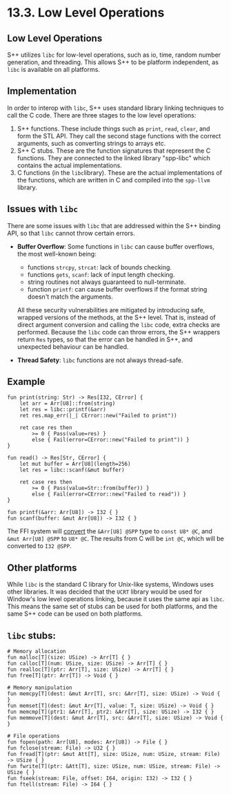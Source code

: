 # 13.3. Low Level Operations

<primary-label ref="header-label"/>

<secondary-label ref="doc-wip"/>

## Low Level Operations

S++ utilizes `libc` for low-level operations, such as io, time, random number generation, and threading. This allows S++
to be platform independent, as `libc` is available on all platforms.

## Implementation

In order to interop with `libc`, S++ uses standard library linking techniques to call the C code. There are three stages
to the low level operations:

1. S++ functions. These include things such as `print`, `read`, `clear`, and form the STL API. They call the second
   stage functions with the correct arguments, such as converting strings to arrays etc.
2. S++ C stubs. These are the function signatures that represent the C functions. They are connected to the linked
   library "spp-libc" which contains the actual implementations.
3. C functions (in the `libc`library). These are the actual implementations of the functions, which are written in C and
   compiled into the `spp-llvm` library.

## Issues with `libc`

There are some issues with `libc` that are addressed within the S++ binding API, so that `libc` cannot throw certain
errors.

- **Buffer Overflow**: Some functions in `libc` can cause buffer overflows, the most well-known being:
    - functions `strcpy`, `strcat`: lack of bounds checking.
    - functions `gets`, `scanf`: lack of input length checking.
    - string routines not always guaranteed to null-terminate.
    - function `printf`: can cause buffer overflows if the format string doesn't match the arguments.

  All these security vulnerabilities are mitigated by introducing safe, wrapped versions of the methods, at the S++
  level. That is, instead of direct argument conversion and calling the `libc` code, extra checks are performed. Because
  the `libc` code can throw errors, the S++ wrappers return `Res` types, so that the error can be handled in S++, and
  unexpected behaviour can be handled.

- **Thread Safety**: `libc` functions are not always thread-safe.

## Example

```
fun print(string: Str) -> Res[I32, CError] {
    let arr = Arr[U8]::from(string)
    let res = libc::printf(&arr)
    ret res.map_err(|_| CError::new("Failed to print"))
    
    ret case res then
        >= 0 { Pass(value=res) }
        else { Fail(error=CError::new("Failed to print")) }
}

fun read() -> Res[Str, CError] {
    let mut buffer = Arr[U8](length=256)
    let res = libc::scanf(&mut buffer)
    
    ret case res then
        >= 0 { Pass(value=Str::from(buffer)) }
        else { Fail(error=CError::new("Failed to read")) }
}
```

```
fun printf(&arr: Arr[U8]) -> I32 { }
fun scanf(buffer: &mut Arr[U8]) -> I32 { }
```

The FFI system will [convert](13-2-FFI.md#conversions) the `&Arr[U8] @SPP` type to `const U8* @C`,
and `&mut Arr[U8] @SPP` to `U8* @C`. The results from C will be `int @C`, which will be converted to `I32 @SPP`.

## Other platforms

While `libc` is the standard C library for Unix-like systems, Windows uses other libraries. It was decided that
the `UCRT` library would be used for Window's low level operations linking, because it uses the same api as `libc`. This
means the same set of stubs can be used for both platforms, and the same S++ code can be used on both platforms.

## `libc` stubs:

```
# Memory allocation
fun malloc[T](size: USize) -> Arr[T] { }
fun calloc[T](num: USize, size: USize) -> Arr[T] { }
fun realloc[T](ptr: Arr[T], size: USize) -> Arr[T] { }
fun free[T](ptr: Arr[T]) -> Void { }

# Memory manipulation
fun memcpy[T](dest: &mut Arr[T], src: &Arr[T], size: USize) -> Void { }
fun memset[T](dest: &mut Arr[T], value: T, size: USize) -> Void { }
fun memcmp[T](ptr1: &Arr[T], ptr2: &Arr[T], size: USize) -> I32 { }
fun memmove[T](dest: &mut Arr[T], src: &Arr[T], size: USize) -> Void { }

# File operations
fun fopen(path: Arr[U8], modes: Arr[U8]) -> File { }
fun fclose(stream: File) -> U32 { }
fun fread[T](ptr: &mut Att[T], size: USize, num: USize, stream: File) -> USize { }
fun fwrite[T](ptr: &Att[T], size: USize, num: USize, stream: File) -> USize { }
fun fseek(stream: File, offset: I64, origin: I32) -> I32 { }
fun ftell(stream: File) -> I64 { }

```
